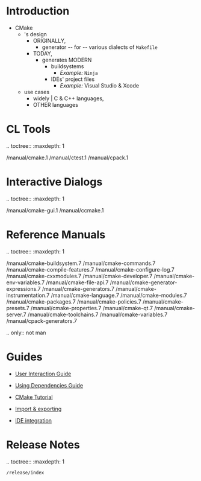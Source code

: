 # Introduction

* CMake
  * 's design
    * ORIGINALLY,
      * generator -- for -- various dialects of ``Makefile``
    * TODAY,
      * generates MODERN 
        * buildsystems 
          * _Example:_ ``Ninja``
        * IDEs' project files
          * _Example:_ Visual Studio & Xcode
  * use cases
    * widely | C & C++ languages,
    * OTHER languages

# CL Tools


.. toctree::
   :maxdepth: 1

   /manual/cmake.1
   /manual/ctest.1
   /manual/cpack.1

# Interactive Dialogs


.. toctree::
   :maxdepth: 1

   /manual/cmake-gui.1
   /manual/ccmake.1

# Reference Manuals

.. toctree::
   :maxdepth: 1

   /manual/cmake-buildsystem.7
   /manual/cmake-commands.7
   /manual/cmake-compile-features.7
   /manual/cmake-configure-log.7
   /manual/cmake-cxxmodules.7
   /manual/cmake-developer.7
   /manual/cmake-env-variables.7
   /manual/cmake-file-api.7
   /manual/cmake-generator-expressions.7
   /manual/cmake-generators.7
   /manual/cmake-instrumentation.7
   /manual/cmake-language.7
   /manual/cmake-modules.7
   /manual/cmake-packages.7
   /manual/cmake-policies.7
   /manual/cmake-presets.7
   /manual/cmake-properties.7
   /manual/cmake-qt.7
   /manual/cmake-server.7
   /manual/cmake-toolchains.7
   /manual/cmake-variables.7
   /manual/cpack-generators.7

.. only:: not man

# Guides

* [User Interaction Guide](guide/user-interaction)

* [Using Dependencies Guide](guide/using-dependencies)

* [CMake Tutorial](guide/tutorial)

* [Import & exporting](guide/importing-exporting)

* [IDE integration](guide/ide-integration)

# Release Notes

 .. toctree::
    :maxdepth: 1

    /release/index

